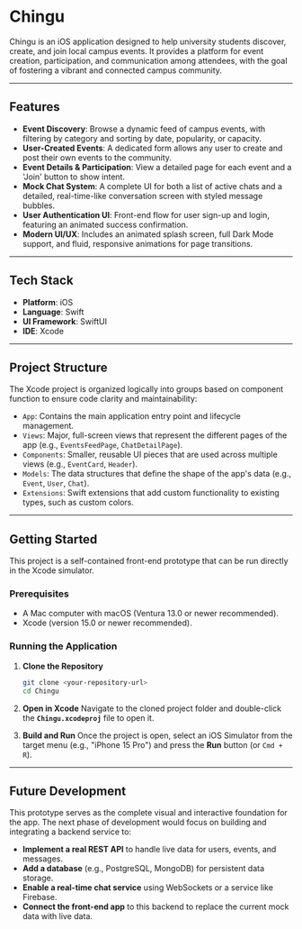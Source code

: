# Chingu

Chingu is an iOS application designed to help university students discover, create, and join local campus events. It provides a platform for event creation, participation, and communication among attendees, with the goal of fostering a vibrant and connected campus community.

---

## Features

- **Event Discovery**: Browse a dynamic feed of campus events, with filtering by category and sorting by date, popularity, or capacity.
- **User-Created Events**: A dedicated form allows any user to create and post their own events to the community.
- **Event Details & Participation**: View a detailed page for each event and a 'Join' button to show intent.
- **Mock Chat System**: A complete UI for both a list of active chats and a detailed, real-time-like conversation screen with styled message bubbles.
- **User Authentication UI**: Front-end flow for user sign-up and login, featuring an animated success confirmation.
- **Modern UI/UX**: Includes an animated splash screen, full Dark Mode support, and fluid, responsive animations for page transitions.

---

## Tech Stack

- **Platform**: iOS
- **Language**: Swift
- **UI Framework**: SwiftUI
- **IDE**: Xcode

---

## Project Structure

The Xcode project is organized logically into groups based on component function to ensure code clarity and maintainability:

- `App`: Contains the main application entry point and lifecycle management.
- `Views`: Major, full-screen views that represent the different pages of the app (e.g., `EventsFeedPage`, `ChatDetailPage`).
- `Components`: Smaller, reusable UI pieces that are used across multiple views (e.g., `EventCard`, `Header`).
- `Models`: The data structures that define the shape of the app's data (e.g., `Event`, `User`, `Chat`).
- `Extensions`: Swift extensions that add custom functionality to existing types, such as custom colors.

---

## Getting Started

This project is a self-contained front-end prototype that can be run directly in the Xcode simulator.

### Prerequisites
- A Mac computer with macOS (Ventura 13.0 or newer recommended).
- Xcode (version 15.0 or newer recommended).

### Running the Application

1.  **Clone the Repository**
    ```bash
    git clone <your-repository-url>
    cd Chingu
    ```

2.  **Open in Xcode**
    Navigate to the cloned project folder and double-click the **`Chingu.xcodeproj`** file to open it.

3.  **Build and Run**
    Once the project is open, select an iOS Simulator from the target menu (e.g., "iPhone 15 Pro") and press the **Run** button (or `Cmd + R`).

---

## Future Development

This prototype serves as the complete visual and interactive foundation for the app. The next phase of development would focus on building and integrating a backend service to:

- **Implement a real REST API** to handle live data for users, events, and messages.
- **Add a database** (e.g., PostgreSQL, MongoDB) for persistent data storage.
- **Enable a real-time chat service** using WebSockets or a service like Firebase.
- **Connect the front-end app** to this backend to replace the current mock data with live data.
